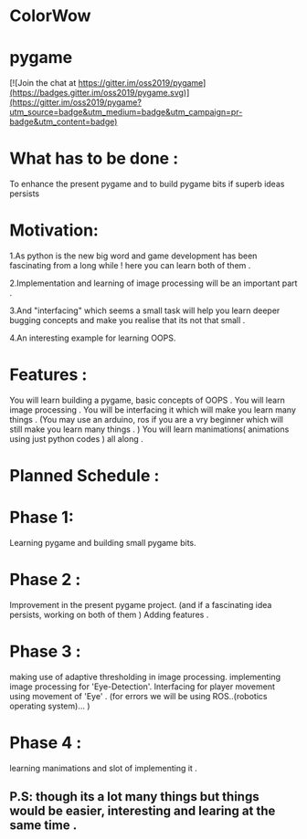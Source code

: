 # ColorWow
# pygame

[![Join the chat at https://gitter.im/oss2019/pygame](https://badges.gitter.im/oss2019/pygame.svg)](https://gitter.im/oss2019/pygame?utm_source=badge&utm_medium=badge&utm_campaign=pr-badge&utm_content=badge)

# What has to be done :
To enhance the present pygame and to build pygame bits if superb ideas persists

# Motivation:

1.As python is the new big word and game development has been fascinating from a long while !
here you can learn both of them .

2.Implementation and learning of image processing will be an important part .

3.And "interfacing" which seems a small task will help you learn deeper bugging concepts and make you realise that its not that small .

4.An interesting example for learning OOPS.

# Features :

You will learn building a pygame, basic concepts of OOPS .
You will learn image processing .
You will be interfacing it which will make you learn many things .
(You may use an arduino, ros if you are a vry beginner which will still make you learn many things . )
You will learn manimations( animations using just python codes ) all along .

# Planned Schedule :

# Phase 1:
Learning pygame and building small pygame bits.

# Phase 2 :
Improvement in the present pygame project. (and if a fascinating idea persists, working on both of them )
Adding features .

# Phase 3 :
making use of adaptive thresholding in image processing.
implementing image processing for 'Eye-Detection'.
Interfacing for player movement using movement of 'Eye' .
(for errors we will be using ROS..(robotics operating system)...  )

# Phase 4 :
learning manimations
and slot of implementing it .

## P.S: though its a lot many things but things would be easier, interesting and learing at the same time .

